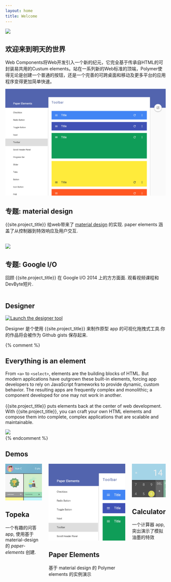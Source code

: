 ```yaml
---
layout: home
title: Welcome
---
```


<section id="future" class="main-bg">
  <div class="panel left">
    <img src="/images/logos/p-logo.svg">
    <summary>
      <h1>欢迎来到明天的世界</h1>
      <p>Web Components将Web开发引入一个新的纪元，它完全基于传承自HTML的可封装易共用的Custum elements。站在一系列新的Web标准的顶端，Polymer使得无论是创建一个普通的按钮，还是一个完善的可跨桌面和移动及更多平台的应用程序变得更加简单快速。</p>
      <a href="/docs/start/getting-the-code.html">
        <paper-button icon="archive" label="获取 {{site.project_title}}" raisedButton unresolved></paper-button>
      </a>
     <!--  <a href="/docs/start/usingelements.html">
        <paper-button icon="arrow-forward" label="Get started" raisedButton unresolved></paper-button>
      </a> -->
      <a href="https://github.com/polymer">
        <paper-button class="github" icon="social:post-github" label="到 Github 上查看" unresolved></paper-button>
      </a>
    </summary>
  </div>
</section>

<section id="learn" class="main-purple">
  <div class="panel right">
    <summary>
      <learn-tabs></learn-tabs>
    </summary>
  </div>
</section>

<section id="featured">
  <div class="panel right">
    <summary>
        <feature-carousel interval="5000" flex unresolved>
        <div>
          <a href="/components/paper-elements/demo.html#core-toolbar" target="_blank">
            <img src="/images/sampler-paper.png">
          </a>
          <summary>
            <h1>专题: material design</h1>
            <p>{{site.project_title}} 给web带来了 <a href="http://google.com/design/spec">material design</a> 的实现. paper elements 涵盖了从控制器到特效响应及用户交互.
            <br><br>
            <a href="/docs/elements/material.html">
              <paper-button icon="arrow-forward" label="了解更多"></paper-button>
            </a>
            </p>
          </summary>
        </div>
        <div>
          <a href="/resources/video.html">
            <img src="/images/logos/polymer_video_thumb.jpg">
          </a>
          <!-- <div class="video">
            <iframe src="https://www.youtube.com/embed/videoseries?list=PLRAVCSU_HVYu-zlRaqArF8Ytwz1jlMOIM&theme=light&controls=2" frameborder="0" allowfullscreen></iframe>
          </div> -->
          <summary>
            <h1>专题: Google I/O</h1>
            <p>回顾 {{site.project_title}} 在 Google I/O 2014 上的方方面面. 观看视频课程和DevByte短片.
            <br><br>
            <a href="/resources/video.html">
              <paper-button icon="drive-video" label="观看"></paper-button>
            </a>
            </p>
          </summary>
        </div>
      </feature-carousel>
    </summary>
  </div>
</section>

<section id="designer" class="main-purple">
  <div class="panel">
    <summary style="transform: translateZ(0);">
      <h1>Designer</h1>
      <a href="/tools/designer/" target="_blank">
        <img src="/images/designer_fadeout.png" alt="Launch the designer tool" title="Launch the designer tool">
      </a>
      <div>
        <p>
        Designer 是个使用 {{site.project_title}} 来制作原型 app 的可视化拖拽式工具.你的作品将会被作为 Github gists 保存起来.
        </p>
        <a href="/tools/designer/" target="_blank">
          <paper-button icon="arrow-forward" label="马上试用"></paper-button>
        </a>
      </div>
    </summary>
  </div>
</section>

{% comment %}
<section id="everything-element" class="main-purple">
  <div class="panel right">
    <summary>
      <h1>Everything is an element</h1>
      <p>From <code>&lt;a&gt;</code> to <code>&lt;select&gt;</code>, elements are the building blocks of HTML. But modern applications have outgrown these built-in elements, forcing app developers to rely on JavaScript frameworks to provide dynamic, custom behavior.  The resulting apps are frequently complex and monolithic; a component developed for one may not work in another.
      <br><br>
      {{site.project_title}} puts elements back at the center of web development. With {{site.project_title}}, you can craft your own HTML elements and compose them into complete, complex applications that are scalable and maintainable.</p>
      <a href="/docs/start/everything.html">
        <paper-button icon="arrow-forward" label="Learn more"></paper-button>
      </a>
    </summary>
    <img src="/images/logos/p-elements.svg">
  </div>
</section>
{% endcomment %}

<section id="apps">
  <div class="panel">
    <h1>Demos</h1>
    <div class="columns" layout horizontal wrap>
      <summary>
        <div class="box">
          <a href="/apps/topeka/">
            <img src="/images/topeka_square.png">
          </a>
        </div>
        <h2 class="elements-using">Topeka</h2>
        <p>一个有趣的问答 app, 使用基于 material-design 的 <em>paper-elements</em> 创建.</p>
        <a href="/apps/topeka/">
          <paper-button icon="arrow-forward" label="演示 Topeka"></paper-button>
        </a>
      </summary>
      <summary>
        <div class="box">
          <a href="/components/paper-elements/demo.html#core-toolbar">
            <img src="/images/sampler-paper-square.png">
          </a>
        </div>
        <h2 class="elements-creating">Paper Elements</h2>
        <p>基于 material design 的 Polymer elements 的实例演示</p>
        <a href="/components/paper-elements/demo.html#core-toolbar">
          <paper-button icon="arrow-forward" label="浏览 Elements"></paper-button>
        </a>
      </summary>
      <summary>
        <div class="box">
          <a href="/components/paper-calculator/demo.html">
            <img src="/images/paper-calculator.png">
          </a>
        </div>
        <h2 class="platform">Calculator</h2>
        <p> 一个计算器 app, 突出演示了模拟油墨的特效</p>
        <a href="/components/paper-calculator/demo.html">
          <paper-button icon="arrow-forward" label="演示 Calculator"></paper-button>
        </a>
      </summary>
    </div>
  </div>
</section>
